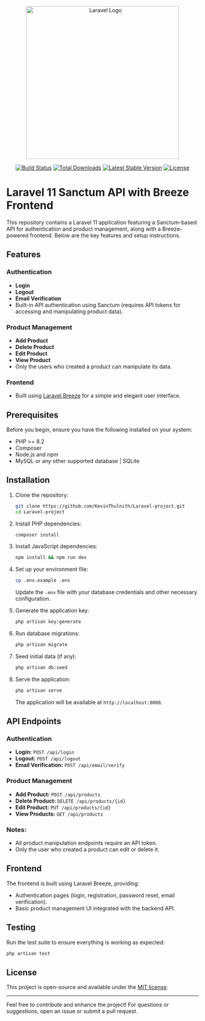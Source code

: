 <p align="center"><a href="https://laravel.com" target="_blank"><img src="https://raw.githubusercontent.com/laravel/art/master/logo-lockup/5%20SVG/2%20CMYK/1%20Full%20Color/laravel-logolockup-cmyk-red.svg" width="400" alt="Laravel Logo"></a></p>

<p align="center">
<a href="https://github.com/laravel/framework/actions"><img src="https://github.com/laravel/framework/workflows/tests/badge.svg" alt="Build Status"></a>
<a href="https://packagist.org/packages/laravel/framework"><img src="https://img.shields.io/packagist/dt/laravel/framework" alt="Total Downloads"></a>
<a href="https://packagist.org/packages/laravel/framework"><img src="https://img.shields.io/packagist/v/laravel/framework" alt="Latest Stable Version"></a>
<a href="https://packagist.org/packages/laravel/framework"><img src="https://img.shields.io/packagist/l/laravel/framework" alt="License"></a>
</p>

# Laravel 11 Sanctum API with Breeze Frontend

This repository contains a Laravel 11 application featuring a Sanctum-based API for authentication and product management, along with a Breeze-powered frontend. Below are the key features and setup instructions.

## Features

### Authentication

-   **Login**
-   **Logout**
-   **Email Verification**
-   Built-in API authentication using Sanctum (requires API tokens for accessing and manipulating product data).

### Product Management

-   **Add Product**
-   **Delete Product**
-   **Edit Product**
-   **View Product**
-   Only the users who created a product can manipulate its data.

### Frontend

-   Built using [Laravel Breeze](https://laravel.com/docs/11.x/starter-kits#breeze) for a simple and elegant user interface.

## Prerequisites

Before you begin, ensure you have the following installed on your system:

-   PHP >= 8.2
-   Composer
-   Node.js and npm
-   MySQL or any other supported database | SQLite

## Installation

1. Clone the repository:

    ```bash
    git clone https://github.com/KevinThulnith/Laravel-project.git
    cd Laravel-project
    ```

2. Install PHP dependencies:

    ```bash
    composer install
    ```

3. Install JavaScript dependencies:

    ```bash
    npm install && npm run dev
    ```

4. Set up your environment file:

    ```bash
    cp .env.example .env
    ```

    Update the `.env` file with your database credentials and other necessary configuration.

5. Generate the application key:

    ```bash
    php artisan key:generate
    ```

6. Run database migrations:

    ```bash
    php artisan migrate
    ```

7. Seed initial data (if any):

    ```bash
    php artisan db:seed
    ```

8. Serve the application:
    ```bash
    php artisan serve
    ```
    The application will be available at `http://localhost:8000`.

## API Endpoints

### Authentication

-   **Login:** `POST /api/login`
-   **Logout:** `POST /api/logout`
-   **Email Verification:** `POST /api/email/verify`

### Product Management

-   **Add Product:** `POST /api/products`
-   **Delete Product:** `DELETE /api/products/{id}`
-   **Edit Product:** `PUT /api/products/{id}`
-   **View Products:** `GET /api/products`

### Notes:

-   All product manipulation endpoints require an API token.
-   Only the user who created a product can edit or delete it.

## Frontend

The frontend is built using Laravel Breeze, providing:

-   Authentication pages (login, registration, password reset, email verification).
-   Basic product management UI integrated with the backend API.

## Testing

Run the test suite to ensure everything is working as expected:

```bash
php artisan test
```

## License

This project is open-source and available under the [MIT license](LICENSE).

---

Feel free to contribute and enhance the project! For questions or suggestions, open an issue or submit a pull request.
